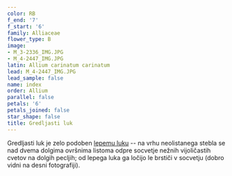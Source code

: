 ```yaml
---
color: RB
f_end: '7'
f_start: '6'
family: Alliaceae
flower_type: B
image:
- M_3-2336_IMG.JPG
- M_4-2447_IMG.JPG
latin: Allium carinatum carinatum
lead: M_4-2447_IMG.JPG
lead_sample: false
name: index
order: Allium
parallel: false
petals: '6'
petals_joined: false
star_shape: false
title: Gredljasti luk
---
```

Gredljasti luk je zelo podoben [lepemu luku](../AlliumCarinatumPulchellum(LepiLuk)/si_AlliumCarinatumPulchellum(LepiLuk).asp) -- na vrhu neolistanega stebla se nad dvema dolgima ovršnima listoma odpre socvetje nežnih vijoličastih cvetov na dolgih pecljih; od lepega luka ga ločijo le brstiči v socvetju (dobro vidni na desni fotografiji).
